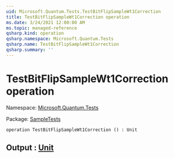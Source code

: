 ```yaml
---
uid: Microsoft.Quantum.Tests.TestBitFlipSampleWt1Correction
title: TestBitFlipSampleWt1Correction operation
ms.date: 3/24/2021 12:00:00 AM
ms.topic: managed-reference
qsharp.kind: operation
qsharp.namespace: Microsoft.Quantum.Tests
qsharp.name: TestBitFlipSampleWt1Correction
qsharp.summary: ''
---
```


# TestBitFlipSampleWt1Correction operation

Namespace: [Microsoft.Quantum.Tests](xref:Microsoft.Quantum.Tests)

Package: [SampleTests](https://nuget.org/packages/SampleTests)




```qsharp
operation TestBitFlipSampleWt1Correction () : Unit
```


## Output : [Unit](xref:microsoft.quantum.lang-ref.unit)

